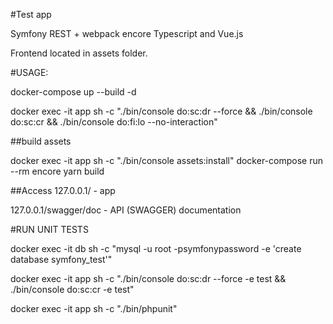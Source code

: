 #Test app

Symfony REST + webpack encore Typescript and Vue.js

Frontend located in assets folder.


#USAGE:

docker-compose up --build -d

docker exec -it app sh -c "./bin/console do:sc:dr --force && ./bin/console do:sc:cr && ./bin/console do:fi:lo --no-interaction"

##build assets

docker exec -it app sh -c "./bin/console assets:install"
docker-compose run --rm encore yarn build

##Access
127.0.0.1/ - app

127.0.0.1/swagger/doc - API (SWAGGER) documentation

#RUN UNIT TESTS

docker exec -it db sh -c "mysql -u root -psymfonypassword -e 'create database symfony_test'"

docker exec -it app sh -c "./bin/console do:sc:dr --force -e test && ./bin/console do:sc:cr -e test"

docker exec -it app sh -c "./bin/phpunit"
